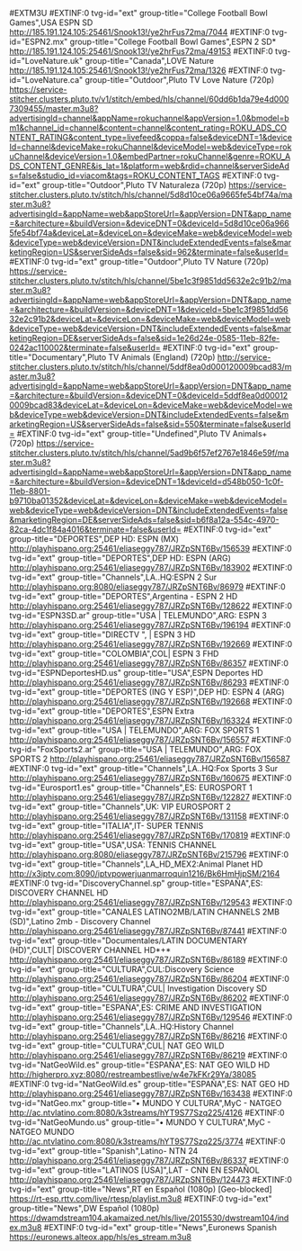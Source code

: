 #EXTM3U
#EXTINF:0 tvg-id="ext" group-title="College Football Bowl Games",USA ESPN SD
http://185.191.124.105:25461/Snook13!/ye2hrFus72ma/7044
#EXTINF:0 tvg-id="ESPN2.mx" group-title="College Football Bowl Games",ESPN 2 SD*
http://185.191.124.105:25461/Snook13!/ye2hrFus72ma/49153
#EXTINF:0 tvg-id="LoveNature.uk" group-title="Canada",LOVE Nature
http://185.191.124.105:25461/Snook13!/ye2hrFus72ma/1326
#EXTINF:0 tvg-id="LoveNature.ca" group-title="Outdoor",Pluto TV Love Nature (720p)
https://service-stitcher.clusters.pluto.tv/v1/stitch/embed/hls/channel/60dd6b1da79e4d0007309455/master.m3u8?advertisingId=channel&appName=rokuchannel&appVersion=1.0&bmodel=bm1&channel_id=channel&content=channel&content_rating=ROKU_ADS_CONTENT_RATING&content_type=livefeed&coppa=false&deviceDNT=1&deviceId=channel&deviceMake=rokuChannel&deviceModel=web&deviceType=rokuChannel&deviceVersion=1.0&embedPartner=rokuChannel&genre=ROKU_ADS_CONTENT_GENRE&is_lat=1&platform=web&rdid=channel&serverSideAds=false&studio_id=viacom&tags=ROKU_CONTENT_TAGS
#EXTINF:0 tvg-id="ext" group-title="Outdoor",Pluto TV Naturaleza (720p)
https://service-stitcher.clusters.pluto.tv/stitch/hls/channel/5d8d10ce06a9665fe54bf74a/master.m3u8?advertisingId=&appName=web&appStoreUrl=&appVersion=DNT&app_name=&architecture=&buildVersion=&deviceDNT=0&deviceId=5d8d10ce06a9665fe54bf74a&deviceLat=&deviceLon=&deviceMake=web&deviceModel=web&deviceType=web&deviceVersion=DNT&includeExtendedEvents=false&marketingRegion=US&serverSideAds=false&sid=962&terminate=false&userId=
#EXTINF:0 tvg-id="ext" group-title="Outdoor",Pluto TV Nature (720p)
https://service-stitcher.clusters.pluto.tv/stitch/hls/channel/5be1c3f9851dd5632e2c91b2/master.m3u8?advertisingId=&appName=web&appStoreUrl=&appVersion=DNT&app_name=&architecture=&buildVersion=&deviceDNT=1&deviceId=5be1c3f9851dd5632e2c91b2&deviceLat=&deviceLon=&deviceMake=web&deviceModel=web&deviceType=web&deviceVersion=DNT&includeExtendedEvents=false&marketingRegion=DE&serverSideAds=false&sid=1e26d24e-0585-11eb-82fe-0242ac110002&terminate=false&userId=
#EXTINF:0 tvg-id="ext" group-title="Documentary",Pluto TV Animals (England) (720p)
http://service-stitcher.clusters.pluto.tv/stitch/hls/channel/5ddf8ea0d000120009bcad83/master.m3u8?advertisingId=&appName=web&appStoreUrl=&appVersion=DNT&app_name=&architecture=&buildVersion=&deviceDNT=0&deviceId=5ddf8ea0d000120009bcad83&deviceLat=&deviceLon=&deviceMake=web&deviceModel=web&deviceType=web&deviceVersion=DNT&includeExtendedEvents=false&marketingRegion=US&serverSideAds=false&sid=550&terminate=false&userId=
#EXTINF:0 tvg-id="ext" group-title="Undefined",Pluto TV Animals+ (720p)
https://service-stitcher.clusters.pluto.tv/stitch/hls/channel/5ad9b6f57ef2767e1846e59f/master.m3u8?advertisingId=&appName=web&appStoreUrl=&appVersion=DNT&app_name=&architecture=&buildVersion=&deviceDNT=1&deviceId=d548b050-1c0f-11eb-8801-b9710ba01352&deviceLat=&deviceLon=&deviceMake=web&deviceModel=web&deviceType=web&deviceVersion=DNT&includeExtendedEvents=false&marketingRegion=DE&serverSideAds=false&sid=b6f8a12a-554c-4970-82ca-4dc1f84a4016&terminate=false&userId=
#EXTINF:0 tvg-id="ext" group-title="DEPORTES",DEP HD: ESPN (MX)
http://playhispano.org:25461/eliaseggy787/JRZpSNT6Bv/156539
#EXTINF:0 tvg-id="ext" group-title="DEPORTES",DEP HD: ESPN (ARG)
http://playhispano.org:25461/eliaseggy787/JRZpSNT6Bv/183902
#EXTINF:0 tvg-id="ext" group-title="Channels",LA..HQ:ESPN 2 Sur
http://playhispano.org:8080/eliaseggy787/JRZpSNT6Bv/86979
#EXTINF:0 tvg-id="ext" group-title="DEPORTES",Argentina - ESPN 2 HD
http://playhispano.org:25461/eliaseggy787/JRZpSNT6Bv/128622
#EXTINF:0 tvg-id="ESPN3SD.ar" group-title="USA | TELEMUNDO",ARG: ESPN 3
http://playhispano.org:25461/eliaseggy787/JRZpSNT6Bv/196194
#EXTINF:0 tvg-id="ext" group-title="DIRECTV ", | ESPN 3 HD
http://playhispano.org:25461/eliaseggy787/JRZpSNT6Bv/192669
#EXTINF:0 tvg-id="ext" group-title="COLOMBIA",COL| ESPN 3 FHD
http://playhispano.org:25461/eliaseggy787/JRZpSNT6Bv/86357
#EXTINF:0 tvg-id="ESPNDeportesHD.us" group-title="USA",ESPN Deportes HD
http://playhispano.org:25461/eliaseggy787/JRZpSNT6Bv/86293
#EXTINF:0 tvg-id="ext" group-title="DEPORTES (ING Y ESP)",DEP HD: ESPN 4 (ARG)
http://playhispano.org:25461/eliaseggy787/JRZpSNT6Bv/192668
#EXTINF:0 tvg-id="ext" group-title="DEPORTES",ESPN Extra
http://playhispano.org:25461/eliaseggy787/JRZpSNT6Bv/163324
#EXTINF:0 tvg-id="ext" group-title="USA | TELEMUNDO",ARG: FOX SPORTS 1
http://playhispano.org:25461/eliaseggy787/JRZpSNT6Bv/156557
#EXTINF:0 tvg-id="FoxSports2.ar" group-title="USA | TELEMUNDO",ARG: FOX SPORTS 2
http://playhispano.org:25461/eliaseggy787/JRZpSNT6Bv/156587
#EXTINF:0 tvg-id="ext" group-title="Channels",LA..HQ:Fox Sports 3 Sur
http://playhispano.org:25461/eliaseggy787/JRZpSNT6Bv/160675
#EXTINF:0 tvg-id="Eurosport1.es" group-title="Channels",ES: EUROSPORT 1
http://playhispano.org:25461/eliaseggy787/JRZpSNT6Bv/122827
#EXTINF:0 tvg-id="ext" group-title="Channels",UK: VIP EUROSPORT 2
http://playhispano.org:25461/eliaseggy787/JRZpSNT6Bv/131158
#EXTINF:0 tvg-id="ext" group-title="ITALIA",IT- SUPER TENNIS
http://playhispano.org:25461/eliaseggy787/JRZpSNT6Bv/170819
#EXTINF:0 tvg-id="ext" group-title="USA",USA: TENNIS CHANNEL
http://playhispano.org:8080/eliaseggy787/JRZpSNT6Bv/215796
#EXTINF:0 tvg-id="ext" group-title="Channels",LA_HD_MEX2:Animal Planet HD
http://x3iptv.com:8090/iptvpowerjuanmarroquin1216/Bk6HmHjpSM/2164
#EXTINF:0 tvg-id="DiscoveryChannel.sp" group-title="ESPAÑA",ES: DISCOVERY CHANNEL HD
http://playhispano.org:25461/eliaseggy787/JRZpSNT6Bv/129543
#EXTINF:0 tvg-id="ext" group-title="CANALES LATINO2MB/LATIN CHANNELS 2MB (SD)",Latino 2mb - Discovery Channel
http://playhispano.org:25461/eliaseggy787/JRZpSNT6Bv/87441
#EXTINF:0 tvg-id="ext" group-title="Documentales/LATIN DOCUMENTARY (HD)",CULT| DISCOVERY CHANNEL HD*+*
http://playhispano.org:25461/eliaseggy787/JRZpSNT6Bv/86189
#EXTINF:0 tvg-id="ext" group-title="CULTURA",CUL:Discovery Science
http://playhispano.org:25461/eliaseggy787/JRZpSNT6Bv/86204
#EXTINF:0 tvg-id="ext" group-title="CULTURA",CUL| Investigation Discovery SD
http://playhispano.org:25461/eliaseggy787/JRZpSNT6Bv/86202
#EXTINF:0 tvg-id="ext" group-title="ESPAÑA",ES: CRIME AND INVESTIGATION
http://playhispano.org:25461/eliaseggy787/JRZpSNT6Bv/129546
#EXTINF:0 tvg-id="ext" group-title="Channels",LA..HQ:History Channel
http://playhispano.org:25461/eliaseggy787/JRZpSNT6Bv/86216
#EXTINF:0 tvg-id="ext" group-title="CULTURA",CUL| NAT GEO WILD
http://playhispano.org:25461/eliaseggy787/JRZpSNT6Bv/86219
#EXTINF:0 tvg-id="NatGeoWild.es" group-title="ESPAÑA",ES: NAT GEO WILD HD
http://higherpro.xyz:8080/restreambestlive/w4e7kFKr29Ya/38085
#EXTINF:0 tvg-id="NatGeoWild.es" group-title="ESPAÑA",ES: NAT GEO HD
http://playhispano.org:25461/eliaseggy787/JRZpSNT6Bv/163438
#EXTINF:0 tvg-id="NatGeo.mx" group-title="• MUNDO Y CULTURA",MyC - NATGEO
http://ac.ntvlatino.com:8080/k3streams/hYT9S77Szq225/4126
#EXTINF:0 tvg-id="NatGeoMundo.us" group-title="• MUNDO Y CULTURA",MyC - NATGEO MUNDO
http://ac.ntvlatino.com:8080/k3streams/hYT9S77Szq225/3774
#EXTINF:0 tvg-id="ext" group-title="Spanish",Latino- NTN 24
http://playhispano.org:25461/eliaseggy787/JRZpSNT6Bv/86337
#EXTINF:0 tvg-id="ext" group-title="LATINOS [USA]",LAT - CNN EN ESPAÑOL
http://playhispano.org:25461/eliaseggy787/JRZpSNT6Bv/124473
#EXTINF:0 tvg-id="ext" group-title="News",RT en Español (1080p) [Geo-blocked]
https://rt-esp.rttv.com/live/rtesp/playlist.m3u8
#EXTINF:0 tvg-id="ext" group-title="News",DW Español (1080p)
https://dwamdstream104.akamaized.net/hls/live/2015530/dwstream104/index.m3u8
#EXTINF:0 tvg-id="ext" group-title="News",Euronews Spanish
https://euronews.alteox.app/hls/es_stream.m3u8
